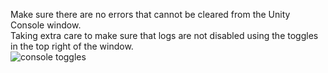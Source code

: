Make sure there are no errors that cannot be cleared from the Unity Console window.  
Taking extra care to make sure that logs are not disabled using the toggles in the top right of the window.  
![console toggles](http://help.vertx.xyz/Images/console-toggles.png)  